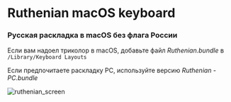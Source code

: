 # Ruthenian macOS keyboard

### Русская раскладка в macOS без флага России

Если вам надоел триколор в macOS, добавьте файл *Ruthenian.bundle* в `/Library/Keyboard Layouts`

Если предпочитаете раскладку PC, используйте версию *Ruthenian - PC.bundle*

![ruthenian_screen](https://user-images.githubusercontent.com/100596021/160244405-7df38635-f535-486f-9875-73e26879ad5c.jpg)
